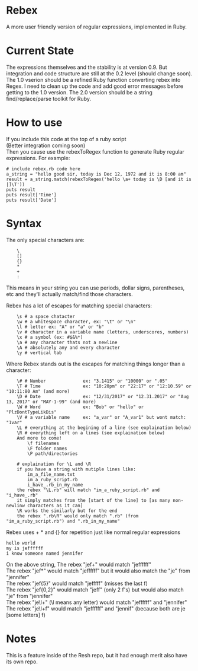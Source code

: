 # Rebex
A more user friendly version of regular expressions, implemented in Ruby.

# Current State
The expressions themselves and the stability is at version 0.9.
But integration and code structure are still at the 0.2 level (should change soon).
The 1.0 vserion should be a refined Ruby function converting rebex into Regex.
I need to clean up the code and add good error messages before getting to the 1.0 version.
The 2.0 version should be a string find/replace/parse toolkit for Ruby.


# How to use
If you include this code at the top of a ruby script<br>
(Better integration coming soon)<br>
Then you cause use the rebexToRegex function to generate Ruby regular expressions.
For example:
```
# include rebex.rb code here
a_string = "hello good sir, today is Dec 12, 1972 and it is 8:00 am"
result = a_string.match(rebexToRegex('hello \a+ today is \D [and it is |]\T'))
puts result
puts result['Time']
puts result['Date']
```

# Syntax
The only special characters are:<br>
```
    \
    []
    {}
    *
    +
    :
```
This means in your string you can use periods, dollar signs, parentheses, etc and they'll actually match/find those characters.

Rebex has a lot of escapes for matching special characters:
```
    \s # a space chatacter
    \w # a whitespace character, ex: "\t" or "\n"
    \l # letter ex: "A" or "a" or "b"
    \v # character in a variable name (letters, underscores, numbers) 
    \x # a symbol (ex: #$&%*) 
    \a # any character thats not a newline
    \A # absolutely any and every character 
    \y # vertical tab 
```

Where Rebex stands out is the escapes for matching things longer than a character:
```
    \# # Number              ex: "3.1415" or "10000" or ".05"
    \T # Time                ex: "10:20pm" or "22:17" or "12:10.59" or "10:11:80 Am" (and more)
    \D # Date                ex: "12/31/2017" or "12.31.2017" or "Aug 13, 2017" or "MAY-1-99" (and more)
    \W # Word                ex: "Bob" or "hello" or "PlzDontTypeLikDis"
    \V # a variable name     ex: "a_var" or "A_var1" but wont match: "1var"
    \L # everything at the begining of a line (see explaination below)
    \R # everything left on a lines (see explaination below)
    And more to come!
        \f filenames
        \F folder names
        \P path/directories

    # explaination for \L and \R
    if you have a string with mutiple lines like:
        im_a_file_name.txt
        im_a_ruby_script.rb
        i_have_.rb_in_my_name
    the rebex "\L.rb" will match "im_a_ruby_script.rb" and "i_have_.rb"
    it simply matches from the [start of the line] to [as many non-newlinw characters as it can]
    \R works the similarly but for the end
    the rebex ".rb\R" would only match ".rb" (from "im_a_ruby_script.rb") and ".rb_in_my_name"
```

Rebex uses + * and {} for repetition just like normal regular expressions
```
hello world
my is jeffffff
i know someone named jennifer
```
On the above string,
The rebex "jef+" would match "jeffffff"<br>
The rebex "jef*" would match "jeffffff" but it would also match the "je" from "jennifer"<br>
The rebex "jef{5}" would match "jefffff" (misses the last f)<br>
The rebex "jef{0,2}" would match "jeff" (only 2 f's) but would also match "je" from "jennifer"<br>
The rebex "je\l+" (\l means any letter) would match "jeffffff" and "jennifer"<br>
The rebex "je\l+f" would match "jeffffff" and "jennif" (because both are je \[some letters] f)

# Notes
This is a feature inside of the Resh repo, but it had enough merit also have its own repo.
